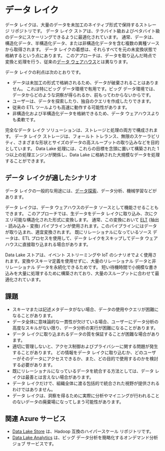# <a name="data-lakes"></a>データ レイク

データ レイクは、大量のデータを未加工のネイティブ形式で保持するストレージ リポジトリです。 データ レイク ストアは、テラバイト級およびペタバイト級のデータにスケーリングできるように最適化されています。 通常、データは、構造化データ、半構造化データ、または非構造化データを含む複数の異種ソースから取得されます。 データ レイクの着想は、それらすべてを元の未変換状態で格納するという点にあります。 このアプローチは、データを取り込んだ時点で変換と処理を行う、従来の[データ ウェアハウス](../relational-data/data-warehousing.md)とは異なります。

データ レイクの利点は次のとおりです。

- データは未加工の形式で格納されるため、データが破棄されることはありません。 これは特にビッグ データ環境で有用です。ビッグ データ環境では、データからどのような洞察が得られるか、前もってわからないからです。
- ユーザーは、データを探索したり、独自のクエリを作成したりできます。
- 従来の ETL ツールよりも高速に動作する可能性があります。
- 非構造化および半構造化データを格納できるため、データ ウェアハウスよりも柔軟です。

完全なデータ レイク ソリューションは、ストレージと処理の両方で構成されます。 データ レイク ストレージは、フォールト トレランス、無限のスケーラビリティ、さまざまな形状とサイズのデータ​​の高スループットの取り込みなどを目的としています。 Data Lake 処理には、これらの目標を念頭に置いて構築された 1 つ以上の処理エンジンが関係し、Data Lake に格納された大規模なデータを処理することができます。

## <a name="when-to-use-a-data-lake"></a>データ レイクが適したシナリオ

データ レイクの一般的な用途には、[データ探索](./interactive-data-exploration.md)、データ分析、機械学習などがあります。

データ レイクは、データ ウェアハウスのデータ ソースとして機能させることもできます。 このアプローチでは、生データをデータ レイクに取り込み、次にクエリ可能な構造化された形式に変換します。 通常、この変換において [ELT](../relational-data/etl.md#extract-load-and-transform-elt) (抽出 - 読み込み - 変換) パイプラインが使用されます。このパイプラインにはデータが取り込まれ、適宜変換されます。 既にリレーショナルになっているソース データは、ETL プロセスを使用して、データ レイクをスキップしてデータ ウェアハウスに直接取り込まれる場合があります。

Data Lake ストアは、イベント ストリーミングや IoT のシナリオでよく使用されます。変換やスキーマ定義を使用せずに、大量のリレーショナル データと非リレーショナル データを永続化できるためです。 短い待機時間で小規模な書き込みを大量に処理するために構築されており、大量のスループットに合わせて最適化されています。

## <a name="challenges"></a>課題

- スキーマまたは記述メタデータがない場合、データの使用やクエリが困難になることがあります。
- データ全体に意味論的な一貫性が欠けている場合、ユーザーにデータ分析の高度なスキルがない限り、データ分析の実行が困難になることがあります。
- データ レイクに取り込まれるデータの質を保証することが困難な場合があります。
- 適切に管理しないと、アクセス制御およびプライバシーに関する問題が発生することがあります。 どの情報をデータ レイクに取り込むか、どのユーザーがそのデータにアクセスできるか、また、どの目的で使用するのかを検討する必要があります。
- 既にリレーショナルになっているデータを統合する方法としては、データ レイクは最善とは言えない場合があります。
- データ レイクだけで、組織全体に渡る包括的で統合された視野が提供されるわけではありません。
- データ レイクは、洞察を得るために実際に分析やマイニングが行われることのないデータの廃棄場になってしまう可能性があります。

## <a name="relevant-azure-services"></a>関連 Azure サービス

- [Data Lake Store](/azure/data-lake-store/) は、Hadoop 互換のハイパースケール リポジトリです。
- [Data Lake Analytics](/azure/data-lake-analytics/) は、ビッグ データ分析を簡略化するオンデマンド分析ジョブ サービスです。
